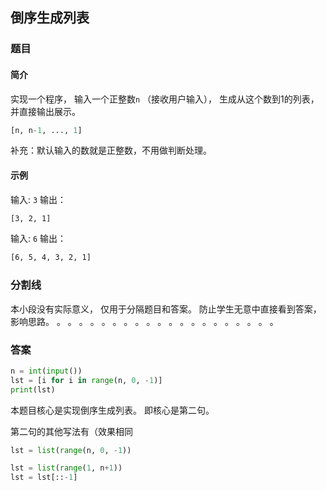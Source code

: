 ## 倒序生成列表

### 题目
#### 简介
实现一个程序，
输入一个正整数`n` （接收用户输入），
生成从这个数到1的列表，
并直接输出展示。
```python
[n, n-1, ..., 1]
```

补充：默认输入的数就是正整数，不用做判断处理。

#### 示例

输入: `3`
输出：
```txt
[3, 2, 1]
```

输入: `6`
输出：
```txt
[6, 5, 4, 3, 2, 1]
```

### 分割线
本小段没有实际意义，
仅用于分隔题目和答案。
防止学生无意中直接看到答案，
影响思路。
。
。
。
。
。
。
。
。
。
。
。
。
。
。
。
。
。
。
。
。

### 答案

```python
n = int(input())
lst = [i for i in range(n, 0, -1)]
print(lst)
```

本题目核心是实现倒序生成列表。
即核心是第二句。

第二句的其他写法有（效果相同

```python
lst = list(range(n, 0, -1))
```

```python
lst = list(range(1, n+1))
lst = lst[::-1]
```
